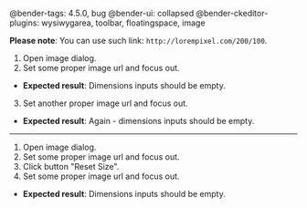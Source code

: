 @bender-tags: 4.5.0, bug
@bender-ui: collapsed
@bender-ckeditor-plugins: wysiwygarea, toolbar, floatingspace, image

**Please note**: You can use such link: `http://lorempixel.com/200/100`.

1. Open image dialog.
2. Set some proper image url and focus out.
  * **Expected result**: Dimensions inputs should be empty.
3. Set another proper image url and focus out.
  * **Expected result**: Again - dimensions inputs should be empty.

----

1. Open image dialog.
2. Set some proper image url and focus out.
3. Click button "Reset Size".
4. Set some proper image url and focus out.
  * **Expected result**: Dimensions inputs should be empty.
